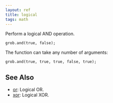 ```yaml
---
layout: ref
title: logical
tags: math
---
```

Perform a logical AND operation.

    grob.and(true, false);

The function can take any number of arguments:

    grob.and(true, true, true, false, true);

## See Also
- [or](/ref/or.html): Logical OR.
- [xor](/ref/xor.html): Logical XOR.
